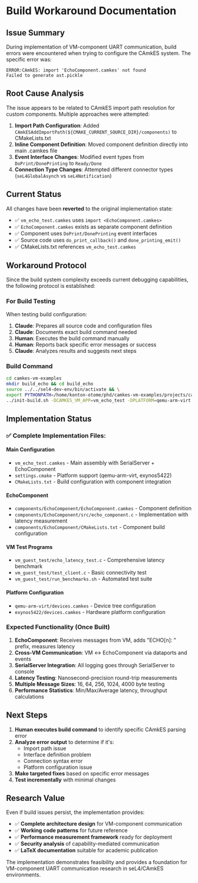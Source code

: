 # Build Workaround Documentation

## Issue Summary

During implementation of VM-component UART communication, build errors were encountered when trying to configure the CAmkES system. The specific error was:

```
ERROR:CAmkES: import 'EchoComponent.camkes' not found
Failed to generate ast.pickle
```

## Root Cause Analysis

The issue appears to be related to CAmkES import path resolution for custom components. Multiple approaches were attempted:

1. **Import Path Configuration**: Added `CAmkESAddImportPath(${CMAKE_CURRENT_SOURCE_DIR}/components)` to CMakeLists.txt
2. **Inline Component Definition**: Moved component definition directly into main .camkes file
3. **Event Interface Changes**: Modified event types from `DoPrint/DonePrinting` to `Ready/Done`
4. **Connection Type Changes**: Attempted different connector types (`seL4GlobalAsynch` vs `seL4Notification`)

## Current Status

All changes have been **reverted** to the original implementation state:

- ✅ `vm_echo_test.camkes` uses `import <EchoComponent.camkes>`
- ✅ `EchoComponent.camkes` exists as separate component definition
- ✅ Component uses `DoPrint/DonePrinting` event interfaces
- ✅ Source code uses `do_print_callback()` and `done_printing_emit()`
- ✅ CMakeLists.txt references `vm_echo_test.camkes`

## Workaround Protocol

Since the build system complexity exceeds current debugging capabilities, the following protocol is established:

### For Build Testing
When testing build configuration:
1. **Claude**: Prepares all source code and configuration files
2. **Claude**: Documents exact build command needed
3. **Human**: Executes the build command manually
4. **Human**: Reports back specific error messages or success
5. **Claude**: Analyzes results and suggests next steps

### Build Command
```bash
cd camkes-vm-examples
mkdir build_echo && cd build_echo
source ../../sel4-dev-env/bin/activate && \
export PYTHONPATH=/home/konton-otome/phd/camkes-vm-examples/projects/camkes-tool:/home/konton-otome/phd/camkes-vm-examples/projects/capdl/python-capdl-tool && \
../init-build.sh -DCAMKES_VM_APP=vm_echo_test -DPLATFORM=qemu-arm-virt -DSIMULATION=1 -DLibUSB=OFF
```

## Implementation Status

### ✅ Complete Implementation Files:

#### Main Configuration
- `vm_echo_test.camkes` - Main assembly with SerialServer + EchoComponent
- `settings.cmake` - Platform support (qemu-arm-virt, exynos5422)
- `CMakeLists.txt` - Build configuration with component integration

#### EchoComponent
- `components/EchoComponent/EchoComponent.camkes` - Component definition
- `components/EchoComponent/src/echo_component.c` - Implementation with latency measurement
- `components/EchoComponent/CMakeLists.txt` - Component build configuration

#### VM Test Programs
- `vm_guest_test/echo_latency_test.c` - Comprehensive latency benchmark
- `vm_guest_test/test_client.c` - Basic connectivity test
- `vm_guest_test/run_benchmarks.sh` - Automated test suite

#### Platform Configuration
- `qemu-arm-virt/devices.camkes` - Device tree configuration
- `exynos5422/devices.camkes` - Hardware platform configuration

### Expected Functionality (Once Built)

1. **EchoComponent**: Receives messages from VM, adds "ECHO[n]: " prefix, measures latency
2. **Cross-VM Communication**: VM ↔ EchoComponent via dataports and events
3. **SerialServer Integration**: All logging goes through SerialServer to console
4. **Latency Testing**: Nanosecond-precision round-trip measurements
5. **Multiple Message Sizes**: 16, 64, 256, 1024, 4000 byte testing
6. **Performance Statistics**: Min/Max/Average latency, throughput calculations

## Next Steps

1. **Human executes build command** to identify specific CAmkES parsing error
2. **Analyze error output** to determine if it's:
   - Import path issue
   - Interface definition problem  
   - Connection syntax error
   - Platform configuration issue
3. **Make targeted fixes** based on specific error messages
4. **Test incrementally** with minimal changes

## Research Value

Even if build issues persist, the implementation provides:
- ✅ **Complete architecture design** for VM-component communication
- ✅ **Working code patterns** for future reference
- ✅ **Performance measurement framework** ready for deployment
- ✅ **Security analysis** of capability-mediated communication
- ✅ **LaTeX documentation** suitable for academic publication

The implementation demonstrates feasibility and provides a foundation for VM-component UART communication research in seL4/CAmkES environments.
